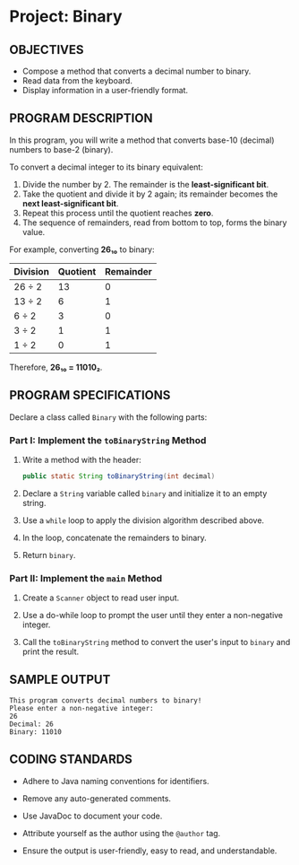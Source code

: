 # Project: Binary

## OBJECTIVES  
- Compose a method that converts a decimal number to binary.  
- Read data from the keyboard.  
- Display information in a user-friendly format.  

## PROGRAM DESCRIPTION  
In this program, you will write a method that converts base-10 (decimal) numbers to base-2 (binary).  

To convert a decimal integer to its binary equivalent:  
1. Divide the number by 2. The remainder is the **least-significant bit**.  
2. Take the quotient and divide it by 2 again; its remainder becomes the **next least-significant bit**.  
3. Repeat this process until the quotient reaches **zero**.  
4. The sequence of remainders, read from bottom to top, forms the binary value.  

For example, converting **26₁₀** to binary:  

| Division | Quotient | Remainder |
|----------|---------|-----------|
| 26 ÷ 2   | 13      | 0         |
| 13 ÷ 2   | 6       | 1         |
| 6 ÷ 2    | 3       | 0         |
| 3 ÷ 2    | 1       | 1         |
| 1 ÷ 2    | 0       | 1         |

Therefore, **26₁₀ = 11010₂**.  

## PROGRAM SPECIFICATIONS  
Declare a class called `Binary` with the following parts:  

### Part I: Implement the `toBinaryString` Method
1. Write a method with the header:  
   ```java
   public static String toBinaryString(int decimal)
   ```
2. Declare a `String` variable called `binary` and initialize it to an empty string.

3. Use a `while` loop to apply the division algorithm described above.

4. In the loop, concatenate the remainders to binary.

5. Return `binary`.

### Part II: Implement the `main` Method
1. Create a `Scanner` object to read user input.

2. Use a do-while loop to prompt the user until they enter a non-negative integer.

3. Call the `toBinaryString` method to convert the user's input to `binary` and print the result.

## SAMPLE OUTPUT
```
This program converts decimal numbers to binary!
Please enter a non-negative integer:
26
Decimal: 26
Binary: 11010
```

## CODING STANDARDS
- Adhere to Java naming conventions for identifiers.

- Remove any auto-generated comments.

- Use JavaDoc to document your code.

- Attribute yourself as the author using the `@author` tag.

- Ensure the output is user-friendly, easy to read, and understandable.

